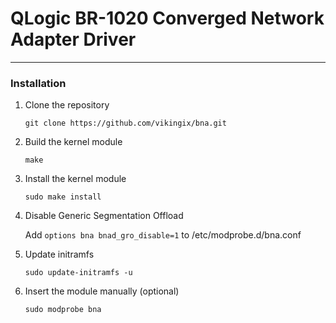 # QLogic BR-1020 Converged Network Adapter Driver
-----

### Installation
1. Clone the repository

   `git clone https://github.com/vikingix/bna.git`

2. Build the kernel module

   `make`

3. Install the kernel module

   `sudo make install`

4. Disable Generic  Segmentation Offload

   Add `options bna bnad_gro_disable=1` to /etc/modprobe.d/bna.conf

5. Update initramfs

   `sudo update-initramfs -u`

6. Insert the module manually (optional)

   `sudo modprobe bna`
